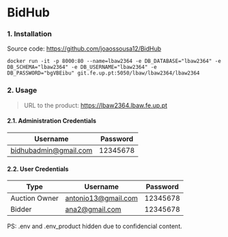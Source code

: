 # BidHub

### 1\. Installation

Source code: https://github.com/joaossousa12/BidHub

`docker run -it -p 8000:80 --name=lbaw2364 -e DB_DATABASE="lbaw2364" -e DB_SCHEMA="lbaw2364" -e DB_USERNAME="lbaw2364" -e DB_PASSWORD="bgVBEibu" git.fe.up.pt:5050/lbaw/lbaw2364/lbaw2364`

### 2\. Usage

> URL to the product: https://lbaw2364.lbaw.fe.up.pt

#### 2.1. Administration Credentials

| Username | Password |
|----------|----------|
| bidhubadmin@gmail.com | 12345678 |

#### 2.2. User Credentials

| Type | Username | Password |
|------|----------|----------|
| Auction Owner | antonio13@gmail.com | 12345678 |
| Bidder | ana2@gmail.com | 12345678 |

PS: .env and .env_product hidden due to confidencial content. 
